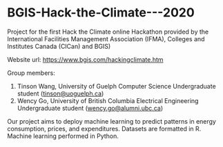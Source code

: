 # BGIS-Hack-the-Climate---2020

Project for the first Hack the Climate online Hackathon provided by the International Facilities Management Association (IFMA), Colleges and Institutes Canada (CICan) and BGIS)

Website url: https://www.bgis.com/hackingclimate.htm

Group members:
1. Tinson Wang, University of Guelph Computer Science Undergraduate student (tinson@uoguelph.ca)
2. Wency Go, University of British Columbia Electrical Engineering Undergraduate student (wency.go@alumni.ubc.ca) 

Our project aims to deploy machine learning to predict patterns in energy consumption, prices, and expenditures. 
Datasets are formatted in R. Machine learning performed in Python. 
